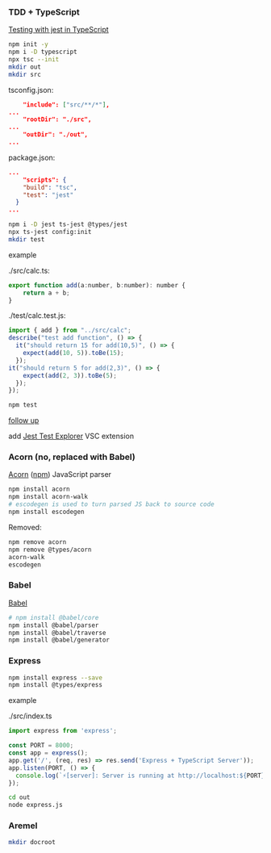 ### TDD + TypeScript

[Testing with jest in TypeScript](https://itnext.io/testing-with-jest-in-typescript-cc1cd0095421)

```bash
npm init -y
npm i -D typescript
npx tsc --init
mkdir out
mkdir src
```

tsconfig.json:

```json
	"include": ["src/**/*"],
...
	"rootDir": "./src",
...
	"outDir": "./out",
...
```

package.json:

```json
...
	"scripts": {
    "build": "tsc",
    "test": "jest"
  }
...
```

```bash
npm i -D jest ts-jest @types/jest
npx ts-jest config:init
mkdir test
```

example

./src/calc.ts:

```js
export function add(a:number, b:number): number {
	return a + b;
}
```

./test/calc.test.js:

```js
import { add } from "../src/calc";
describe("test add function", () => {
  it("should return 15 for add(10,5)", () => {
    expect(add(10, 5)).toBe(15);
  });
it("should return 5 for add(2,3)", () => {
    expect(add(2, 3)).toBe(5);
  });
});
```

```bash
npm test
```

[follow up](https://itnext.io/debug-your-tests-in-typescript-with-visual-studio-code-911a4cada9cd)

add [Jest Test Explorer](https://marketplace.visualstudio.com/items?itemName=kavod-io.vscode-jest-test-adapter) VSC extension

### Acorn (no, replaced with Babel)

[Acorn](https://github.com/acornjs/acorn) ([npm](https://www.npmjs.com/package/acorn)) JavaScript parser

```bash
npm install acorn
npm install acorn-walk
# escodegen is used to turn parsed JS back to source code
npm install escodegen
```

Removed:

```bash
npm remove acorn
npm remove @types/acorn
acorn-walk
escodegen
```

### Babel

[Babel](https://babeljs.io)

```bash
# npm install @babel/core
npm install @babel/parser
npm install @babel/traverse
npm install @babel/generator
```

### Express

```bash
npm install express --save
npm install @types/express
```

example

./src/index.ts

```js
import express from 'express';

const PORT = 8000;
const app = express();
app.get('/', (req, res) => res.send('Express + TypeScript Server'));
app.listen(PORT, () => {
  console.log(`⚡️[server]: Server is running at http://localhost:${PORT}`);
});
```

```bash
cd out
node express.js
```

### Aremel

```bash
mkdir docroot
```

